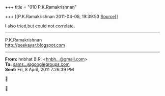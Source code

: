 +++
title = "010 P.K.Ramakrishnan"

+++
[[P.K.Ramakrishnan	2011-04-08, 19:39:53 [Source](https://groups.google.com/g/samskrita/c/hdiO6ItX48g)]]



I also tried,but could not correlate.  


-----------------------------------  
P.K.Ramakrishnan  
<http://peekayar.blogspot.com>

  

  

------------------------------------------------------------------------

**From:** hnbhat B.R. \<[hnbh...@gmail.com]()\>  
**To:** [sams...@googlegroups.com]()  
**Sent:** Fri, 8 April, 2011 7:26:39 PM






